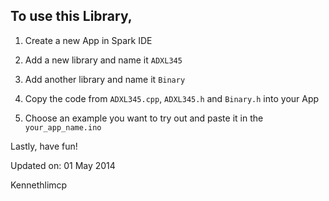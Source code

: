 To use this Library,
 -----------
1) Create a new App in Spark IDE

2) Add a new library and name it `ADXL345`

3) Add another library and name it `Binary`

4) Copy the code from `ADXL345.cpp`, `ADXL345.h` and `Binary.h` into your App

5) Choose an example you want to try out and paste it in the `your_app_name.ino`

Lastly, have fun!

Updated on: 01 May 2014

Kennethlimcp
